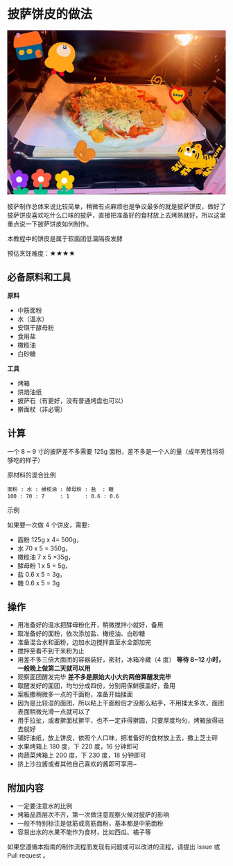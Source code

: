 # 披萨饼皮的做法

![示例是青红椒火腿披萨](./001.jpeg)

披萨制作总体来说比较简单，稍微有点麻烦也是争议最多的就是披萨饼皮，做好了披萨饼皮喜欢吃什么口味的披萨，直接把准备好的食材放上去烤熟就好，所以这里重点说一下披萨饼皮如何制作。

本教程中的饼皮是属于软面团低温隔夜发酵

预估烹饪难度：★★★★

## 必备原料和工具

**原料**

- 中筋面粉
- 水（温水）
- 安琪干酵母粉
- 食用盐
- 橄榄油
- 白砂糖

**工具**

- 烤箱
- 烘焙油纸
- 披萨石（有更好，没有普通烤盘也可以）
- 擀面杖（非必需）

## 计算

一个 8 ~ 9 寸的披萨差不多需要 125g 面粉，差不多是一个人的量（成年男性将将够吃的样子）

原材料的混合比例

```text
面粉 : 水 : 橄榄油 : 酵母粉 : 盐  : 糖
100 : 70 : 7     : 1     : 0.6 : 0.6
```

示例

如果要一次做 4 个饼皮，需要:

- 面粉 125g x 4= 500g，
- 水 70 x 5 = 350g，
- 橄榄油 7 x 5 =35g，
- 酵母粉 1 x 5 = 5g，
- 盐 0.6 x 5 = 3g，
- 糖 0.6 x 5 = 3g

## 操作

- 用准备好的温水把酵母粉化开，稍微搅拌小就好，备用
- 取准备好的面粉，依次添加盐、橄榄油、白砂糖
- 准备混合水和面粉，边加水边搅拌直至水全部加完
- 搅拌至看不到干米粉为止
- 用差不多三倍大面团的容器装好，密封，冰箱冷藏（4 度） **等待 8~12 小时，一般晚上做第二天就可以用**
- 观察面团醒发完毕 **差不多是原始大小大约两倍算醒发完毕**
- 取醒发好的面团，均匀分成四份，分别用保鲜膜盖好，备用
- 案板撒稍微多一点的干面粉，准备开始揉面
- 因为是比较湿的面团，所以粘上干面粉后才没那么粘手，不用揉太多次，面团表面稍微光滑一点就可以了
- 用手拉扯，或者擀面杖擀平，也不一定非得擀圆，只要厚度均匀，烤箱放得进去就好
- 铺好油纸，放上饼皮，依照个人口味，把准备好的食材放上去，撒上芝士碎
- 水果烤箱上 180 度，下 220 度，16 分钟即可
- 肉蔬菜烤箱上 200 度，下 230 度，18 分钟即可
- 挤上沙拉酱或者其他自己喜欢的酱即可享用~

## 附加内容

- 一定要注意水的比例
- 烤箱品质层次不齐，第一次做注意观察火候对披萨的影响
- 一般不特别标注是低筋或高筋面粉，基本都是中筋面粉
- 容易出水的水果不能作为食材，比如西瓜、橘子等

如果您遵循本指南的制作流程而发现有问题或可以改进的流程，请提出 Issue 或 Pull request 。
